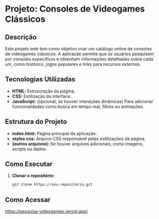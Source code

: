 # Projeto: Consoles de Videogames Clássicos

## Descrição
Este projeto web tem como objetivo criar um catálogo online de consoles de videogames clássicos. A aplicação permite que os usuários pesquisem por consoles específicos e obtenham informações detalhadas sobre cada um, como histórico, jogos populares e links para recursos externos.

## Tecnologias Utilizadas
* **HTML:** Estruturação da página.
* **CSS:** Estilização da interface.
* **JavaScript:** (opcional, se houver interações dinâmicas) Para adicionar funcionalidades como busca em tempo real, filtros ou animações.

## Estrutura do Projeto
* **index.html:** Página principal da aplicação.
* **styles.css:** Arquivo CSS responsável pelas estilizações da página.
* **(outros arquivos):** Se houver arquivos adicionais, como imagens, scripts ou dados.

## Como Executar
1. **Clonar o repositório:**
   ```bash
   git clone https://seu-repositorio.git

## Como Acessar
<a href="https://pesquisa-videogames.vercel.app/" target="_blank">https://pesquisa-videogames.vercel.app/</a>

